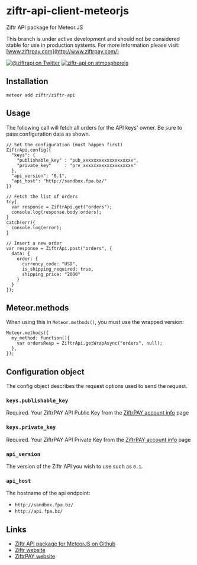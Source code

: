 # ziftr-api-client-meteorjs
Ziftr API package for Meteor.JS

This branch is under active development and should not be considered stable for use in production systems. For more information please visit: [www.ziftrpay.com](http://www.ziftrpay.com/)

[![@ziftrapi on Twitter](http://img.shields.io/badge/twitter-%40ziftrapi-blue.svg?style=flat)](https://twitter.com/ziftrapi)
[![ziftr-api on atmospherejs](https://img.shields.io/badge/Atmosphere-0.1.0-blue.svg)](https://atmospherejs.com/ziftr/ziftr-api)

## Installation

```
meteor add ziftr/ziftr-api
```

## Usage

The following call will fetch all orders for the API keys' owner. Be sure to pass configuration data as shown.

```
// Set the configuration (must happen first)
ZiftrApi.config({
  "keys": {
    "publishable_key" : "pub_xxxxxxxxxxxxxxxxxxx",
    "private_key"     : "prv_xxxxxxxxxxxxxxxxxxx"
  },
  "api_version": "0.1",
  "api_host": "http://sandbox.fpa.bz/"
})

// Fetch the list of orders
try{
  var response = ZiftrApi.get("orders");
  console.log(response.body.orders);
}
catch(err){
  console.log(error);
}

// Insert a new order
var response = ZiftrApi.post("orders", {
  data: {
    order: {
      currency_code: "USD",
      is_shipping_required: true,
      shipping_price: "2000"
    }
  }
});
```

## Meteor.methods

When using this in `Meteor.methods()`, you must use the wrapped version:

```
Meteor.methods({
  my_method: function(){
    var ordersResp = ZiftrApi.getWrapAsync("orders", null);
  },
});
```

## Configuration object

The config object describes the request options used to send the request.

### `keys.publishable_key`

Required.
Your ZiftrPAY API Public Key from the
[ZiftrPAY account info](https://www.ziftrpay.com/merchants/sandbox/info/) page

### `keys.private_key`

Required.
Your ZiftrPAY API Private Key from the
[ZiftrPAY account info](https://www.ziftrpay.com/merchants/sandbox/info/) page

### `api_version`

The version of the Ziftr API you wish to use such as `0.1`.

### `api_host`

The hostname of the api endpoint:

* `http://sandbox.fpa.bz/`
* `http://api.fpa.bz/`

## Links

* [Ziftr API package for MeteorJS on Github](https://github.com/Ziftr/ziftr-api-client-meteorjs/)
* [Ziftr website](http://www.ziftr.com/)
* [ZiftrPAY website](http://www.ziftrpay.com/)
